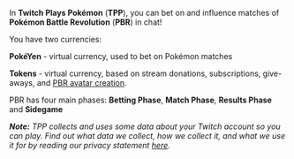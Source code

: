 In **Twitch Plays Pokémon** (**TPP**), you can bet on and influence matches of **Pokémon Battle Revolution** (**PBR**) in chat!

You have two currencies:

**PokéYen** - virtual currency, used to bet on Pokémon matches

**Tokens** - virtual currency, based on stream donations, subscriptions, give-aways, and [PBR avatar creation](https://twitchplayspokemon.tv/avatars).

PBR has four main phases: **Betting Phase**, **Match Phase**, **Results Phase** and **Sidegame**

***Note:** TPP collects and uses some data about your Twitch account so you can play. Find out what data we collect, how we collect it, and what we use it for by reading our privacy statement [here](https://github.com/TwitchPlaysPokemon/tpp-streamdocs/blob/master/privacy/privacy-statement.md).*